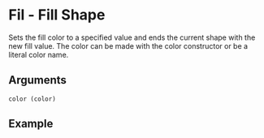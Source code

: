 # Fil - Fill Shape

Sets the fill color to a specified value and ends the current shape with the new fill value. The color can be made with the color constructor or be a literal color name.

## Arguments

```color (color)```

## Example

<editor :code="`
arc 50.
fil red.
`" 
:code-wordier="`
You must march fifty meters.
Filthy red balloon for you.
`"
output-method='canvas'></editor>